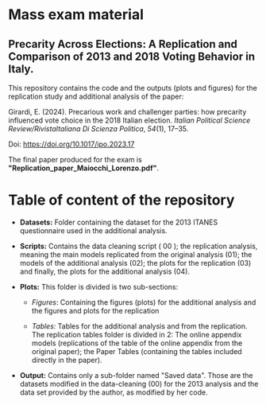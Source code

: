 # Mass exam material

## **Precarity Across Elections: A Replication and Comparison of 2013 and 2018 Voting Behavior in Italy.**

This repository contains the code and the outputs (plots and figures) for the replication study and additional analysis of the paper:

Girardi, E. (2024). Precarious work and challenger parties: how precarity influenced vote choice in the 2018 Italian election. *Italian Political Science Review/RivistaItaliana Di Scienza Politica*, *54*(1), 17–35.

Doi: <https://doi.org/10.1017/ipo.2023.17>

The final paper produced for the exam is **"Replication_paper_Maiocchi_Lorenzo.pdf"**.

# Table of content of the repository

-   **Datasets:** Folder containing the dataset for the 2013 ITANES questionnaire used in the additional analysis.

-   **Scripts:** Contains the data cleaning script ( 00 ); the replication analysis, meaning the main models replicated from the original analysis (01); the models of the additional analysis (02); the plots for the replication (03) and finally, the plots for the additional analysis (04).

-   **Plots:** This folder is divided is two sub-sections:

    -   *Figures*: Containing the figures (plots) for the additional analysis and the figures and plots for the replication

    -   *Tables:* Tables for the additional analysis and from the replication. The replication tables folder is divided in 2: The online appendix models (replications of the table of the online appendix from the original paper); the Paper Tables (containing the tables included directly in the paper).

-   **Output:** Contains only a sub-folder named "Saved data". Those are the datasets modified in the data-cleaning (00) for the 2013 analysis and the data set provided by the author, as modified by her code.
